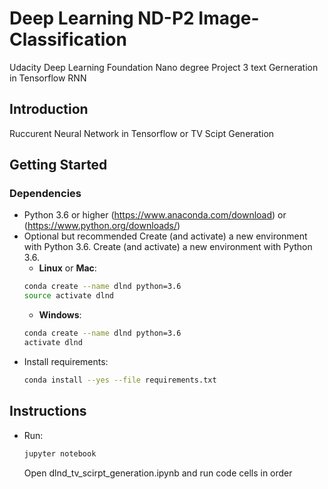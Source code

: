 # Deep Learning ND-P2 Image-Classification 
Udacity Deep Learning Foundation Nano degree Project 3 text Gerneration in Tensorflow RNN


## Introduction
Ruccurent Neural Network in Tensorflow or TV Scipt Generation 

## Getting Started

### Dependencies
- Python 3.6 or higher (https://www.anaconda.com/download) or (https://www.python.org/downloads/) 
- Optional but recommended Create (and activate) a new environment with Python 3.6.
    Create (and activate) a new environment with Python 3.6.
    - __Linux__ or __Mac__: 
	```bash
	conda create --name dlnd python=3.6
	source activate dlnd
	```
	- __Windows__: 
	```bash
	conda create --name dlnd python=3.6 
	activate dlnd
	```
- Install requirements:
    ```bash
    conda install --yes --file requirements.txt
	```

## Instructions

- Run:
    ```bash
	jupyter notebook
	```
    Open dlnd_tv_scirpt_generation.ipynb and run code cells in order